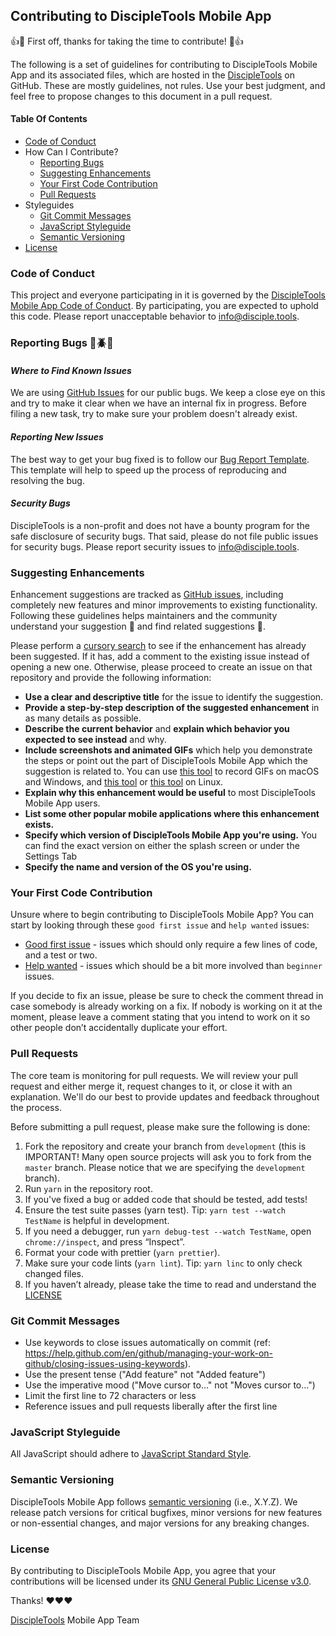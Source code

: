 ## Contributing to DiscipleTools Mobile App

:+1::tada: First off, thanks for taking the time to contribute! :tada::+1:

The following is a set of guidelines for contributing to DiscipleTools Mobile App and its associated files, which are hosted in the [DiscipleTools](https://github.com/DiscipleTools) on GitHub. These are mostly guidelines, not rules. Use your best judgment, and feel free to propose changes to this document in a pull request.

#### Table Of Contents

- [Code of Conduct](#code-of-conduct)
- How Can I Contribute?
  - [Reporting Bugs](#reporting-bugs)
  - [Suggesting Enhancements](#suggesting-enhancements)
  - [Your First Code Contribution](#your-first-code-contribution)
  - [Pull Requests](#pull-requests)
- Styleguides
  - [Git Commit Messages](#git-commit-messages)
  - [JavaScript Styleguide](#javascript-styleguide)
  - [Semantic Versioning](#semantic-versioning)
- [License](#license)

### Code of Conduct

This project and everyone participating in it is governed by the [DiscipleTools Mobile App Code of Conduct](CODE_OF_CONDUCT.md). By participating, you are expected to uphold this code. Please report unacceptable behavior to [info@disciple.tools](mailto:info@disciple.tools).

### Reporting Bugs :bug::beetle::ant:

#### _Where to Find Known Issues_

We are using [GitHub Issues](https://github.com/DiscipleTools/disciple-tools-mobile-app/issues) for our public bugs. We keep a close eye on this and try to make it clear when we have an internal fix in progress. Before filing a new task, try to make sure your problem doesn't already exist.

#### _Reporting New Issues_

The best way to get your bug fixed is to follow our [Bug Report Template](.github/ISSUE_TEMPLATE/bug_report.md). This template will help to speed up the process of reproducing and resolving the bug.

#### _Security Bugs_

DiscipleTools is a non-profit and does not have a bounty program for the safe disclosure of security bugs. That said, please do not file public issues for security bugs. Please report security issues to [info@disciple.tools](mailto:info@disciple.tools).

### Suggesting Enhancements

Enhancement suggestions are tracked as [GitHub issues](https://guides.github.com/features/issues/), including completely new features and minor improvements to existing functionality. Following these guidelines helps maintainers and the community understand your suggestion :memo: and find related suggestions :mag_right:.

Please perform a [cursory search](https://github.com/DiscipleTools/disciple-tools-mobile-app/issues?utf8=%E2%9C%93&q=is%3Aissue+label%3Aenhancement) to see if the enhancement has already been suggested. If it has, add a comment to the existing issue instead of opening a new one.  Otherwise, please proceed to create an issue on that repository and provide the following information:

* **Use a clear and descriptive title** for the issue to identify the suggestion.
* **Provide a step-by-step description of the suggested enhancement** in as many details as possible.
* **Describe the current behavior** and **explain which behavior you expected to see instead** and why.
* **Include screenshots and animated GIFs** which help you demonstrate the steps or point out the part of DiscipleTools Mobile App which the suggestion is related to. You can use [this tool](https://www.cockos.com/licecap/) to record GIFs on macOS and Windows, and [this tool](https://github.com/colinkeenan/silentcast) or [this tool](https://github.com/GNOME/byzanz) on Linux.
* **Explain why this enhancement would be useful** to most DiscipleTools Mobile App users.
* **List some other popular mobile applications where this enhancement exists.**
* **Specify which version of DiscipleTools Mobile App you're using.** You can find the exact version on either the splash screen or under the Settings Tab
* **Specify the name and version of the OS you're using.**

### Your First Code Contribution

Unsure where to begin contributing to DiscipleTools Mobile App? You can start by looking through these `good first issue` and `help wanted` issues:

- [Good first issue](https://github.com/DiscipleTools/disciple-tools-mobile-app/issues?q=is%3Aissue+is%3Aopen+label%3A%22good+first+issue%22) - issues which should only require a few lines of code, and a test or two.
- [Help wanted](https://github.com/DiscipleTools/disciple-tools-mobile-app/issues?q=is%3Aissue+is%3Aopen+label%3A%22help+wanted%22) - issues which should be a bit more involved than `beginner` issues.

If you decide to fix an issue, please be sure to check the comment thread in case somebody is already working on a fix. If nobody is working on it at the moment, please leave a comment stating that you intend to work on it so other people don’t accidentally duplicate your effort.

### Pull Requests

The core team is monitoring for pull requests. We will review your pull request and either merge it, request changes to it, or close it with an explanation. We'll do our best to provide updates and feedback throughout the process.

Before submitting a pull request, please make sure the following is done:

1. Fork the repository and create your branch from `development` (this is IMPORTANT! Many open source projects will ask you to fork from the `master` branch.  Please notice that we are specifying the `development` branch).
1. Run `yarn` in the repository root.
1. If you've fixed a bug or added code that should be tested, add tests!
1. Ensure the test suite passes (yarn test). Tip: `yarn test --watch TestName` is helpful in development.
1. If you need a debugger, run `yarn debug-test --watch TestName`, open `chrome://inspect`, and press “Inspect”.
1. Format your code with prettier (`yarn prettier`).
1. Make sure your code lints (`yarn lint`). Tip: `yarn linc` to only check changed files.
1. If you haven’t already, please take the time to read and understand the [LICENSE](#license)

### Git Commit Messages

- Use keywords to close issues automatically on commit (ref: https://help.github.com/en/github/managing-your-work-on-github/closing-issues-using-keywords).
- Use the present tense ("Add feature" not "Added feature")
- Use the imperative mood ("Move cursor to..." not "Moves cursor to...")
- Limit the first line to 72 characters or less
- Reference issues and pull requests liberally after the first line

### JavaScript Styleguide

All JavaScript should adhere to [JavaScript Standard Style](https://standardjs.com/).

### Semantic Versioning

DiscipleTools Mobile App follows [semantic versioning](https://semver.org) (i.e., X.Y.Z). We release patch versions for critical bugfixes, minor versions for new features or non-essential changes, and major versions for any breaking changes.

### License

By contributing to DiscipleTools Mobile App, you agree that your contributions will be licensed under its [GNU General Public License v3.0](LICENSE).

Thanks! :heart::heart::heart:

[DiscipleTools](https://disciple.tools) Mobile App Team
